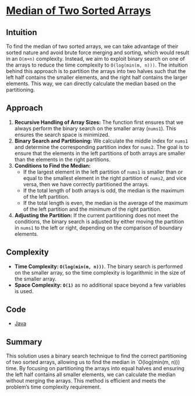 # [Median of Two Sorted Arrays](https://leetcode.com/problems/median-of-two-sorted-arrays/description/)

## Intuition

To find the median of two sorted arrays, we can take advantage of their sorted nature and avoid brute force merging and
sorting, which would result in an `O(m+n)` complexity. Instead, we aim to exploit binary search on one of the arrays to
reduce the time complexity to `O(log(min(m, n)))`. The intuition behind this approach is to partition the arrays into
two halves such that the left half contains the smaller elements, and the right half contains the larger elements. This
way, we can directly calculate the median based on the partitioning.

## Approach

1. **Recursive Handling of Array Sizes:** The function first ensures that we always perform the binary search on the
   smaller array (`nums1`). This ensures the search space is minimized.
2. **Binary Search and Partitioning:** We calculate the middle index for `nums1` and determine the corresponding
   partition index for `nums2`. The goal is to ensure that the elements in the left partitions of both arrays are
   smaller than the elements in the right partitions.
3. **Conditions to Find the Median:**
    - If the largest element in the left partition of `nums1` is smaller than or equal to the smallest element in the
      right partition of `nums2`, and vice versa, then we have correctly partitioned the arrays.
    - If the total length of both arrays is odd, the median is the maximum of the left partition.
    - If the total length is even, the median is the average of the maximum of the left partition and the minimum of the
      right partition.
4. **Adjusting the Partition:** If the current partitioning does not meet the conditions, the binary search is adjusted
   by either moving the partition in `nums1` to the left or right, depending on the comparison of boundary elements.

## Complexity

- **Time Complexity: `O(log(min(m, n)))`**. The binary search is performed on the smaller array, so the time complexity
  is logarithmic in the size of the smaller array.
- **Space Complexity: `O(1)`** as no additional space beyond a few variables is used.

## Code

- [Java](../src/main/java/io/dksifoua/leetcode/medianoftwosortedarrays/Solution.java)

## Summary

This solution uses a binary search technique to find the correct partitioning of two sorted arrays, allowing us to find
the median in `O(log(min(m, n))) time. By focusing on partitioning the arrays into equal halves and ensuring the left
half contains all smaller elements, we can calculate the median without merging the arrays. This method is efficient and
meets the problem’s time complexity requirement.